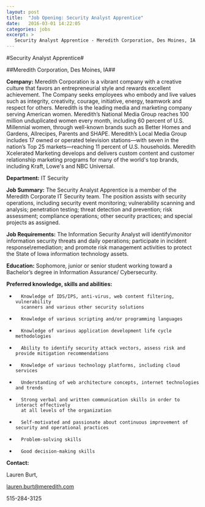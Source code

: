 ```yaml
---
layout: post
title:  "Job Opening: Security Analyst Apprentice" 
date:   2016-03-01 14:22:05 
categories: jobs
excerpt: >
   Security Analyst Apprentice - Meredith Corporation, Des Moines, IA 
---
```

#Security Analyst Apprentice#

##Meredith Corporation, Des Moines, IA##

 

**Company:**                      Meredith Corporation is a vibrant company with a creative culture that favors an
entrepreneurial style and rewards excellent achievement. The Company seeks employees 
who embody and live values such as integrity, creativity, courage, initiative, energy, 
teamwork and respect for others. 
Meredith is the leading media and marketing company serving American women. Meredith’s 
National Media Group reaches 100 million unduplicated women every month, including 60 
percent of U.S. Millennial women, through well-known brands such as Better Homes and 
Gardens, Allrecipes, Parents and SHAPE. Meredith’s Local Media Group includes 17 owned 
or operated television stations—with seven in the nation’s Top 25 markets—reaching 11 
percent of U.S. households. Meredith Xcelerated Marketing develops and delivers custom 
content and customer relationship marketing programs for many of the world's top brands, 
including Kraft, Lowe's and NBC Universal.


**Department:**        IT Security




**Job Summary:**               The Security Analyst Apprentice is a member of the Meredith Corporate IT Security team.
The position assists with security operations, including security event monitoring;
vulnerability scanning and analysis; penetration testing; threat detection and prevention; risk 
assessment; compliance operations; other security practices; and special projects as 
assigned.




**Job Requirements:**                 The Information Security Analyst will identify\monitor information security threats and daily operations; participate in incident response\remediation; and promote risk management activities to protect the State of Iowa information technology assets. 




**Education:**   Sophomore, junior or senior student working toward a Bachelor’s degree in Information Assurance/ Cybersecurity.



  **Preferred knowledge, skills and abilities:**


  *       Knowledge of IDS/IPS, anti-virus, web content filtering, vulnerability 
          scanners and various other security solutions

  *       Knowledge of various scripting and/or programming languages

  *       Knowledge of various application development life cycle methodologies

  *       Ability to identify security attack vectors, assess risk and provide mitigation recommendations

  *       Knowledge of various technology platforms, including cloud services
  
  *       Understanding of web architecture concepts, internet technologies and trends
  
  *       Strong verbal and written communication skills in order to interact effectively 
          at all levels of the organization
  
  *       Self-motivated and passionate about continuous improvement of security and operational practices
  
  *       Problem-solving skills
  
  *       Good decision-making skills
  
  
**Contact:**  

  Lauren Burt,


  lauren.burt@meredith.com
  
  
  515-284-3125
